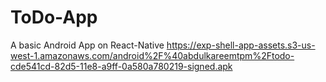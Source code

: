 # ToDo-App
A basic Android App on React-Native
https://exp-shell-app-assets.s3-us-west-1.amazonaws.com/android%2F%40abdulkareemtpm%2Ftodo-cde541cd-82d5-11e8-a9ff-0a580a780219-signed.apk
